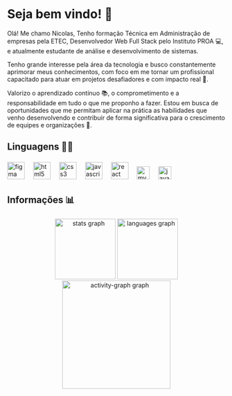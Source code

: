 
<h1 align="left">Seja bem vindo! 👋</h1>

<p align="left">Olá! Me chamo Nicolas, Tenho formação Técnica em Administração de empresas pela ETEC, Desenvolvedor Web Full Stack pelo Instituto PROA 💻, e atualmente estudante de análise e desenvolvimento de sistemas.

Tenho grande interesse pela área da tecnologia e busco constantemente aprimorar meus conhecimentos, com foco em me tornar um profissional capacitado para atuar em projetos desafiadores e com impacto real 🚀.

Valorizo o aprendizado contínuo 📚, o comprometimento e a responsabilidade em tudo o que me proponho a fazer. Estou em busca de oportunidades que me permitam aplicar na prática as habilidades que venho desenvolvendo e contribuir de forma significativa para o crescimento de equipes e organizações 🤝.</p>

###

<h2 align="left">Linguagens 🧑‍💻</h2>

###

<div align="left">
  <img src="https://cdn.jsdelivr.net/gh/devicons/devicon/icons/figma/figma-original.svg" height="40" alt="figma logo"  />
  <img width="12" />
  <img src="https://cdn.jsdelivr.net/gh/devicons/devicon/icons/html5/html5-original.svg" height="40" alt="html5 logo"  />
  <img width="12" />
  <img src="https://cdn.jsdelivr.net/gh/devicons/devicon/icons/css3/css3-original.svg" height="40" alt="css3 logo"  />
  <img width="12" />
  <img src="https://cdn.jsdelivr.net/gh/devicons/devicon/icons/javascript/javascript-original.svg" height="40" alt="javascript logo"  />
  <img width="12" />
  <img src="https://cdn.jsdelivr.net/gh/devicons/devicon/icons/react/react-original.svg" height="40" alt="react logo"  />
  <img width="12" />
  <img src="https://cdn.jsdelivr.net/gh/devicons/devicon/icons/mysql/mysql-original.svg" height="30" alt="mysql logo"  />
  <img width="12" />
  <img src="https://cdn.jsdelivr.net/gh/devicons/devicon/icons/java/java-original.svg" height="30" alt="java logo"  />
  

</div>

###

<h2 align="left">Informações 📊</h2>

### 

<div align="center">
  <img src="https://github-readme-stats.vercel.app/api?username=Nicolas-Euflauzino&hide_title=false&hide_rank=false&show_icons=false&include_all_commits=true&count_private=true&disable_animations=false&theme=dracula&locale=en&hide_border=true&order=1" aligin="center" height="140" alt="stats graph"  />
  <img src="https://github-readme-stats.vercel.app/api/top-langs?username=Nicolas-Euflauzino&locale=en&hide_title=false&layout=compact&card_width=320&langs_count=5&theme=dracula&hide_border=true&order=2" height="140" alt="languages graph"  />
  <img src="https://github-readme-activity-graph.vercel.app/graph?username=Nicolas-Euflauzino&radius=19&theme=dracula&area=true&order=5&hide_border=true&hide_title=false" height="250" alt="activity-graph graph"  />
</div>



###
